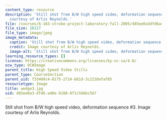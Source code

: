 ```yaml
---
content_type: resource
description: 'Still shot from B/W high speed video, deformation sequence #3. Image
  courtesy of Arlis Reynolds.'
file: /courses/6-163-strobe-project-laboratory-fall-2005/485ee0a3dfd6a40e91888f1c566bc567_wedge3.jpg
file_size: 26127
file_type: image/jpeg
image_metadata:
  caption: 'Still shot from B/W high speed video, deformation sequence #3.'
  credit: Image courtesy of Arlis Reynolds.
  image-alt: 'Still shot from B/W high speed video, deformation sequence #3.'
learning_resource_types: []
license: https://creativecommons.org/licenses/by-nc-sa/4.0/
ocw_type: OCWImage
parent_title: High Speed Video Stills
parent_type: CourseSection
parent_uid: f33409c4-8175-2714-b81d-3c2218afaf85
resourcetype: Image
title: wedge3.jpg
uid: 485ee0a3-dfd6-a40e-9188-8f1c566bc567
---
```

Still shot from B/W high speed video, deformation sequence #3. Image courtesy of Arlis Reynolds.